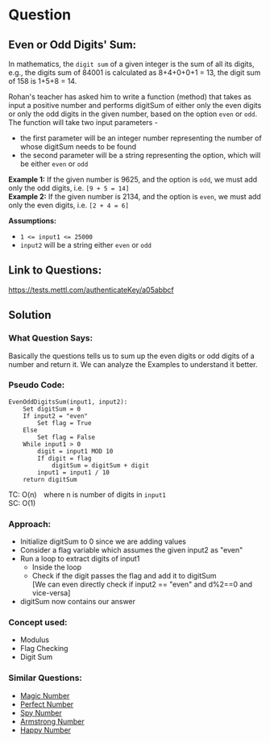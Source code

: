 # Question
  
## Even or Odd Digits' Sum:
In mathematics, the `digit sum` of a given integer is the sum of all its digits, e.g., the digits sum of 84001 is calculated as 8+4+0+0+1 = 13, the digit sum of 158 is 1+5+8 = 14.  
  
Rohan's teacher has asked him to write a function (method) that takes as input a positive number and performs digitSum of either only the even digits or only the odd digits in the given number, based on the option `even` or `odd`.  
The function will take two input parameters \-  
* the first parameter will be an integer number representing the number of whose digitSum needs to be found  
* the second parameter will be a string representing the option, which will be either `even` or `odd` 
  
**Example 1:** If the given number is 9625, and the option is `odd`, we must add only the odd digits, i.e. `[9 + 5 = 14]`  
**Example 2:** If the given number is 2134, and the option is `even`, we must add only the even digits, i.e. `[2 + 4 = 6]`  
  
**Assumptions:**
* `1 <= input1 <= 25000`
* `input2` will be a string either `even` or `odd` 
  
## Link to Questions:
https://tests.mettl.com/authenticateKey/a05abbcf
  
## Solution  

### What Question Says:
Basically the questions tells us to sum up the even digits or odd digits of a number and return it. We can analyze the Examples to understand it better. 

### Pseudo Code:
```
EvenOddDigitsSum(input1, input2):
    Set digitSum = 0
    If input2 = "even"
        Set flag = True
    Else
        Set flag = False
    While input1 > 0
        digit = input1 MOD 10
        If digit = flag
            digitSum = digitSum + digit
        input1 = input1 / 10
    return digitSum
```
TC: O(n)&emsp;where n is number of digits in `input1`  
SC: O(1)

### Approach:
* Initialize digitSum to 0 since we are adding values
* Consider a flag variable which assumes the given input2 as "even"
* Run a loop to extract digits of input1
    * Inside the loop
    * Check if the digit passes the flag and add it to digitSum  
    [We can even directly check if input2 == "even" and d%2==0 and vice-versa]
* digitSum now contains our answer

### Concept used:
* Modulus
* Flag Checking
* Digit Sum

### Similar Questions:
* [Magic Number](https://practice.geeksforgeeks.org/problems/sum-of-digit-modified1409/1)
* [Perfect Number](https://practice.geeksforgeeks.org/problems/perfect-number3759/1)
* [Spy Number](https://www.geeksforgeeks.org/spy-number-sum-and-products-of-digits-are-same/)
* [Armstrong Number](https://practice.geeksforgeeks.org/problems/armstrong-numbers2727/1)
* [Happy Number](https://leetcode.com/problems/happy-number/)

